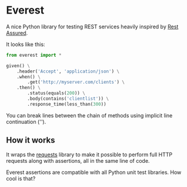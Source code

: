 # Everest
A nice Python library for testing REST services heavily inspired by [Rest Assured](http://rest-assured.io/).

It looks like this:

```python
from everest import *

given() \
    .header('Accept', 'application/json') \
    .when() \
        .get('http://myserver.com/clients') \
    .then() \
        .status(equals(200)) \
        .body(contains('clientlist')) \
        .response_time(less_than(300))
```

You can break lines between the chain of methods using implicit line continuation ('\').

## How it works
It wraps the [requests](http://docs.python-requests.org/en/master/) library to make it possible to perform full HTTP requests along with assertions, all in the same line of code.

Everest assertions are compatible with all Python unit test libraries. How cool is that?